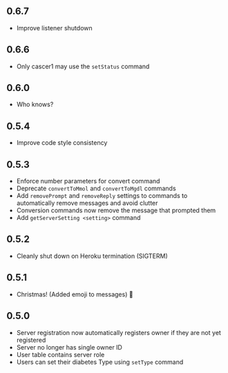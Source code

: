## 0.6.7

* Improve listener shutdown

## 0.6.6

* Only cascer1 may use the `setStatus` command

## 0.6.0

* Who knows?

## 0.5.4

* Improve code style consistency

## 0.5.3

* Enforce number parameters for convert command
* Deprecate `convertToMmol` and `convertToMgdl` commands
* Add `removePrompt` and `removeReply` settings to commands to automatically remove messages and avoid clutter
* Conversion commands now remove the message that prompted them
* Add `getServerSetting <setting>` command

## 0.5.2

* Cleanly shut down on Heroku termination (SIGTERM)

## 0.5.1

* Christmas! (Added emoji to messages) :santa:

## 0.5.0

* Server registration now automatically registers owner if they are not yet registered
* Server no longer has single owner ID
* User table contains server role
* Users can set their diabetes Type using `setType` command
